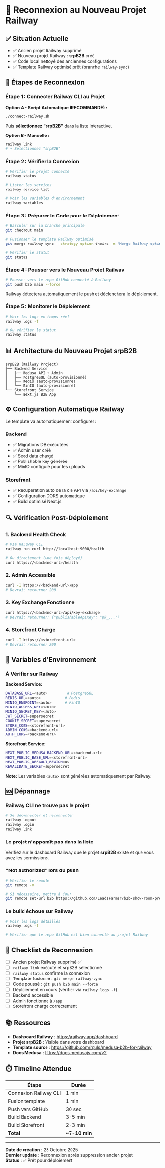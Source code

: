 # 🔗 Reconnexion au Nouveau Projet Railway

## ✅ Situation Actuelle

- ✅ Ancien projet Railway supprimé
- ✅ Nouveau projet Railway : **srpB2B** créé
- ✅ Code local nettoyé des anciennes configurations
- ✅ Template Railway optimisé prêt (branche `railway-sync`)

## 🎯 Étapes de Reconnexion

### Étape 1 : Connecter Railway CLI au Projet

**Option A - Script Automatique (RECOMMANDÉ) :**

```bash
./connect-railway.sh
```

Puis **sélectionnez "srpB2B"** dans la liste interactive.

**Option B - Manuelle :**

```bash
railway link
# → Sélectionnez "srpB2B"
```

### Étape 2 : Vérifier la Connexion

```bash
# Vérifier le projet connecté
railway status

# Lister les services
railway service list

# Voir les variables d'environnement
railway variables
```

### Étape 3 : Préparer le Code pour le Déploiement

```bash
# Basculer sur la branche principale
git checkout main

# Fusionner le template Railway optimisé
git merge railway-sync --strategy-option theirs -m "Merge Railway optimized template"

# Vérifier le statut
git status
```

### Étape 4 : Pousser vers le Nouveau Projet Railway

```bash
# Pousser vers le repo GitHub connecté à Railway
git push b2b main --force
```

Railway détectera automatiquement le push et déclenchera le déploiement.

### Étape 5 : Monitorer le Déploiement

```bash
# Voir les logs en temps réel
railway logs -f

# Ou vérifier le statut
railway status
```

## 📊 Architecture du Nouveau Projet srpB2B

```
srpB2B (Railway Project)
├── Backend Service
│   ├── Medusa API + Admin
│   ├── PostgreSQL (auto-provisionné)
│   ├── Redis (auto-provisionné)
│   └── MinIO (auto-provisionné)
└── Storefront Service
    └── Next.js B2B App
```

## ⚙️ Configuration Automatique Railway

Le template va automatiquement configurer :

### Backend
- ✅ Migrations DB exécutées
- ✅ Admin user créé
- ✅ Seed data chargé
- ✅ Publishable key générée
- ✅ MinIO configuré pour les uploads

### Storefront
- ✅ Récupération auto de la clé API via `/api/key-exchange`
- ✅ Configuration CORS automatique
- ✅ Build optimisé Next.js

## 🔍 Vérification Post-Déploiement

### 1. Backend Health Check

```bash
# Via Railway CLI
railway run curl http://localhost:9000/health

# Ou directement (une fois déployé)
curl https://<backend-url>/health
```

### 2. Admin Accessible

```bash
curl -I https://<backend-url>/app
# Devrait retourner 200
```

### 3. Key Exchange Fonctionne

```bash
curl https://<backend-url>/api/key-exchange
# Devrait retourner: {"publishableApiKey": "pk_..."}
```

### 4. Storefront Charge

```bash
curl -I https://<storefront-url>
# Devrait retourner 200
```

## 📝 Variables d'Environnement

### À Vérifier sur Railway

**Backend Service:**
```bash
DATABASE_URL=<auto>         # PostgreSQL
REDIS_URL=<auto>           # Redis
MINIO_ENDPOINT=<auto>      # MinIO
MINIO_ACCESS_KEY=<auto>
MINIO_SECRET_KEY=<auto>
JWT_SECRET=supersecret
COOKIE_SECRET=supersecret
STORE_CORS=<storefront-url>
ADMIN_CORS=<backend-url>
AUTH_CORS=<backend-url>
```

**Storefront Service:**
```bash
NEXT_PUBLIC_MEDUSA_BACKEND_URL=<backend-url>
NEXT_PUBLIC_BASE_URL=<storefront-url>
NEXT_PUBLIC_DEFAULT_REGION=us
REVALIDATE_SECRET=supersecret
```

**Note:** Les variables `<auto>` sont générées automatiquement par Railway.

## 🆘 Dépannage

### Railway CLI ne trouve pas le projet

```bash
# Se déconnecter et reconnecter
railway logout
railway login
railway link
```

### Le projet n'apparaît pas dans la liste

Vérifiez sur le dashboard Railway que le projet **srpB2B** existe et que vous avez les permissions.

### "Not authorized" lors du push

```bash
# Vérifier le remote
git remote -v

# Si nécessaire, mettre à jour
git remote set-url b2b https://github.com/LeadsFarmer/b2b-show-room-pro.git
```

### Le build échoue sur Railway

```bash
# Voir les logs détaillés
railway logs -f

# Vérifier que le repo GitHub est bien connecté au projet Railway
```

## 🎯 Checklist de Reconnexion

- [ ] Ancien projet Railway supprimé ✅
- [ ] `railway link` exécuté et srpB2B sélectionné
- [ ] `railway status` confirme la connexion
- [ ] Template fusionné : `git merge railway-sync`
- [ ] Code poussé : `git push b2b main --force`
- [ ] Déploiement en cours (vérifier via `railway logs -f`)
- [ ] Backend accessible
- [ ] Admin fonctionne à `/app`
- [ ] Storefront charge correctement

## 📚 Ressources

- **Dashboard Railway** : https://railway.app/dashboard
- **Projet srpB2B** : Visible dans votre dashboard
- **Template source** : https://github.com/rpuls/medusa-b2b-for-railway
- **Docs Medusa** : https://docs.medusajs.com/v2

## ⏱️ Timeline Attendue

| Étape | Durée |
|-------|-------|
| Connexion Railway CLI | 1 min |
| Fusion template | 1 min |
| Push vers GitHub | 30 sec |
| Build Backend | 3-5 min |
| Build Storefront | 2-3 min |
| **Total** | **~7-10 min** |

---

**Date de création** : 23 Octobre 2025  
**Dernier update** : Reconnexion après suppression ancien projet  
**Status** : ✅ Prêt pour déploiement
